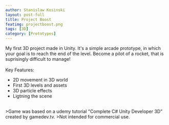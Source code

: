 ```yaml
---
author: Stanislaw Kosinski
layout: post-full
title: Project Boost
featimg: projectboost.png
tags: [3D]
category: [Prototypes]
---
```


My first 3D project made in Unity. It's a simple arcade prototype, in which your goal is to reach the end of the level. Become a pilot of a rocket, that is suprisingly difficult to manage! <br> 
<br>
Key Features: <br>
* 2D movement in 3D world
* First 3D levels and assets
* 3D particle effects
* Ligtning the scene
<br>
>Game was based on a udemy tutorial "Complete C# Unity Developer 3D" created by gamedev.tv.
>Not intended for commercial use.